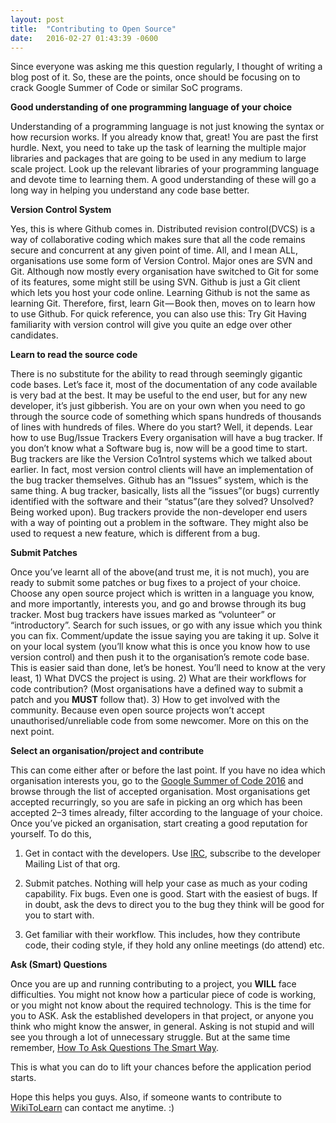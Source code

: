 ```yaml
---
layout: post
title:  "Contributing to Open Source"
date:   2016-02-27 01:43:39 -0600
---
```


Since everyone was asking me this question regularly, I thought of writing a blog post of it. So, these are the points, once should be focusing on to crack Google Summer of Code or similar SoC programs.

**Good understanding of one programming language of your choice**

Understanding of a programming language is not just knowing the syntax or how recursion works. If you already know that, great! You are past the first hurdle. Next, you need to take up the task of learning the multiple major libraries and packages that are going to be used in any medium to large scale project. Look up the relevant libraries of your programming language and devote time to learning them. A good understanding of these will go a long way in helping you understand any code base better.

**Version Control System**

Yes, this is where Github comes in. Distributed revision control(DVCS) is a way of collaborative coding which makes sure that all the code remains secure and concurrent at any given point of time. All, and I mean ALL, organisations use some form of Version Control. Major ones are SVN and Git. Although now mostly every organisation have switched to Git for some of its features, some might still be using SVN. Github is just a Git client which lets you host your code online. Learning Github is not the same as learning Git. Therefore, first, learn Git — Book then, moves on to learn how to use Github. For quick reference, you can also use this: Try Git Having familiarity with version control will give you quite an edge over other candidates.

**Learn to read the source code**

There is no substitute for the ability to read through seemingly gigantic code bases. Let’s face it, most of the documentation of any code available is very bad at the best. It may be useful to the end user, but for any new developer, it’s just gibberish. You are on your own when you need to go through the source code of something which spans hundreds of thousands of lines with hundreds of files. Where do you start? Well, it depends. Lear how to use Bug/Issue Trackers Every organisation will have a bug tracker. If you don’t know what a Software bug is, now will be a good time to start. Bug trackers are like the Version Co1ntrol systems which we talked about earlier. In fact, most version control clients will have an implementation of the bug tracker themselves. Github has an “Issues” system, which is the same thing. A bug tracker, basically, lists all the “issues”(or bugs) currently identified with the software and their “status”(are they solved? Unsolved? Being worked upon). Bug trackers provide the non-developer end users with a way of pointing out a problem in the software. They might also be used to request a new feature, which is different from a bug.

**Submit Patches**

Once you’ve learnt all of the above(and trust me, it is not much), you are ready to submit some patches or bug fixes to a project of your choice. Choose any open source project which is written in a language you know, and more importantly, interests you, and go and browse through its bug tracker. Most bug trackers have issues marked as “volunteer” or “introductory”. Search for such issues, or go with any issue which you think you can fix. Comment/update the issue saying you are taking it up. Solve it on your local system (you’ll know what this is once you know how to use version control) and then push it to the organisation’s remote code base. This is easier said than done, let’s be honest. You’ll need to know at the very least, 1) What DVCS the project is using. 2) What are their workflows for code contribution? (Most organisations have a defined way to submit a patch and you **MUST** follow that). 3) How to get involved with the community. Because even open source projects won’t accept unauthorised/unreliable code from some newcomer. More on this on the next point.

**Select an organisation/project and contribute**

This can come either after or before the last point. If you have no idea which organisation interests you, go to the [Google Summer of Code 2016](https://summerofcode.withgoogle.com/organizations/) and browse through the list of accepted organisation. Most organisations get accepted recurringly, so you are safe in picking an org which has been accepted 2–3 times already, filter according to the language of your choice. Once you’ve picked an organisation, start creating a good reputation for yourself. To do this,

1) Get in contact with the developers. Use [IRC](http://www.irccloud.com), subscribe to the developer Mailing List of that org.

2) Submit patches. Nothing will help your case as much as your coding capability. Fix bugs. Even one is good. Start with the easiest of bugs. If in doubt, ask the devs to direct you to the bug they think will be good for you to start with.

3) Get familiar with their workflow. This includes, how they contribute code, their coding style, if they hold any online meetings (do attend) etc.


**Ask (Smart) Questions**

Once you are up and running contributing to a project, you **WILL** face difficulties. You might not know how a particular piece of code is working, or you might not know about the required technology. This is the time for you to ASK. Ask the established developers in that project, or anyone you think who might know the answer, in general. Asking is not stupid and will see you through a lot of unnecessary struggle. But at the same time remember, [How To Ask Questions The Smart Way](http://www.catb.org/~esr/faqs/smart-questions.html).

This is what you can do to lift your chances before the application period starts.

Hope this helps you guys. Also, if someone wants to contribute to [WikiToLearn](http://www.wikitolearn.org) can contact me anytime. :)
